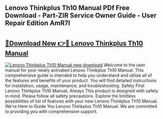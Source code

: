 ## Lenovo Thinkplus Th10 Manual PDf Free Download - Part-ZIR Service Owner Guide - User Repair Edition AmR7I

# <h2><a href="http://cf24496.oget.top/?id=Lenovo+Thinkplus+Th10+Manual">🔗Download New 👉🔴 Lenovo Thinkplus Th10 Manual</a></h2>

[![Lenovo Thinkplus Th10 Manual new download](https://i.imgur.com/5g1atiW.png)](http://cf24496.oget.top/?id=Lenovo+Thinkplus+Th10+Manual)
Welcome to the user manual for your newly activated Lenovo Thinkplus Th10 Manual. This comprehensive guide is intended to help you understand and utilize all of the features and benefits of your product. You will find detailed instructions for installation, usage, maintenance, and troubleshooting. Safety First Lenovo Thinkplus Th10 Manual, Always This product is designed with safety in mind. Please follow all safety precautions. Explore the limitless possibilities of list of features with your new Lenovo Thinkplus Th10 Manual. We're Here to Guide You Lenovo Thinkplus Th10 Manual. We are committed to providing you with comprehensive support.
